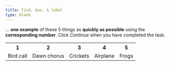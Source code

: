 ```yaml
---
title: Find, box, & label
type: blank
---
```



... **one example** of these 5 things as **quickly as possible** using the **corresponding number**.
Click _Continue_ when you have completed the task.

<table class = "table table-bordered mx-auto">
<tr class = "text-center">
<th scope = "col">1</th>
<th scope = "col">2</th>
<th scope = "col">3</th>
<th scope = "col">4</th>
<th scope = "col">5</th>
</tr>
<tr class = "text-center">
<td scope = "row">Bird call</td>
<td>Dawn chorus</td>
<td>Crickets</td>
<td>Airplane</td>
<td>Frogs</td>
</tr>
</table>

